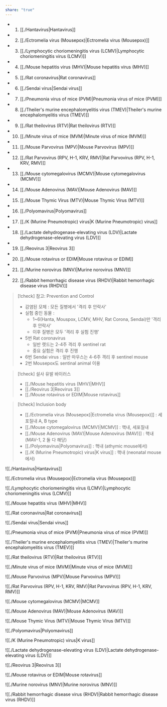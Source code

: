 ```yaml
---
share: "true"
---
```

- 1. [[./Hantavirus|Hantavirus]]
- 2. [[./Ectromelia virus (Mousepox)|Ectromelia virus (Mousepox)]]
- 3. [[./Lymphocytic choriomeningitis virus (LCMV)|Lymphocytic choriomeningitis virus (LCMV)]]
- 4. [[./Mouse hepatitis virus (MHV)|Mouse hepatitis virus (MHV)]]
- 5. [[./Rat coronavirus|Rat coronavirus]]
- 6. [[./Sendai virus|Sendai virus]]
- 7. [[./Pneumonia virus of mice (PVM)|Pneumonia virus of mice (PVM)]]
- 8. [[./Theiler's murine encephalomyelitis virus (TMEV)|Theiler's murine encephalomyelitis virus (TMEV)]]
- 9. [[./Rat theilovirus (RTV)|Rat theilovirus (RTV)]]
- 10. [[./Minute virus of mice (MVM)|Minute virus of mice (MVM)]]
- 11. [[./Mouse Parvovirus (MPV)|Mouse Parvovirus (MPV)]]
- 12. [[./Rat Parvovirus (RPV, H-1, KRV, RMV)|Rat Parvovirus (RPV, H-1, KRV, RMV)]]
- 13. [[./Mouse cytomegalovirus (MCMV)|Mouse cytomegalovirus (MCMV)]]
- 14. [[./Mouse Adenovirus (MAV)|Mouse Adenovirus (MAV)]]
- 15. [[./Mouse Thymic Virus (MTV)|Mouse Thymic Virus (MTV)]]
- 16. [[./Polyomavirus|Polyomavirus]]
- 17. [[./K (Murine Pneumotropic) virus|K (Murine Pneumotropic) virus]]
- 18. [[./Lactate dehydrogenase-elevating virus (LDV)|Lactate dehydrogenase-elevating virus (LDV)]]
- 19. [[./Reovirus 3|Reovirus 3]]
- 20. [[./Mouse rotavirus or EDIM|Mouse rotavirus or EDIM]]
- 21. [[./Murine norovirus (MNV)|Murine norovirus (MNV)]]
- 22. [[./Rabbit hemorrhagic disease virus (RHDV)|Rabbit hemorrhagic disease virus (RHDV)]]


>[!check] 참고: Prevention and Control
>- 감염된 모체 : 모든 질병에서 '격리 후 안락사'
>- 실험 중인 동물 :
>	- 1~6(Hanta, Mouspox, LCMV, MHV, Rat Corona, Sendai)만 '격리 후 안락사'
>	- 이후 질병은 모두 '격리 후 실험 진행'
>- 5번 Rat coronavirus
>	- 일반 랫드는 2-4주 격리 후 sentinel rat
>	- 중요 실험은 격리 후 진행
>- 6번 Sendai virus : 일반 마우스는 4-6주 격리 후 sentinel mouse
>- 2번 Mousepox도 sentinal animal 이용

>[!check] 설사 유발 바이러스
>- [[./Mouse hepatitis virus (MHV)|MHV]]
>- [[./Reovirus 3|Reovirus 3]]
>- [[./Mouse rotavirus or EDIM|Mouse rotavirus]]

>[!check] Inclusion body
>- [[./Ectromelia virus (Mousepox)|Ectromelia virus (Mousepox)]] : 세포질내 A, B type
>- [[./Mouse cytomegalovirus (MCMV)|MCMV]] : 핵내, 세포질내 
>- [[./Mouse Adenovirus (MAV)|Mouse Adenovirus (MAV)]] : 핵내 (MAV-1, 2 둘 다 해당)
>- [[./Polyomavirus|Polyomavirus]] : 핵내 (athymic mouse에서)
>- [[./K (Murine Pneumotropic) virus|K virus]] : 핵내 (neonatal mouse에서)


![[./Hantavirus|Hantavirus]]


![[./Ectromelia virus (Mousepox)|Ectromelia virus (Mousepox)]]


![[./Lymphocytic choriomeningitis virus (LCMV)|Lymphocytic choriomeningitis virus (LCMV)]]


![[./Mouse hepatitis virus (MHV)|MHV]]


![[./Rat coronavirus|Rat coronavirus]]


![[./Sendai virus|Sendai virus]]

![[./Pneumonia virus of mice (PVM)|Pneumonia virus of mice (PVM)]]

![[./Theiler's murine encephalomyelitis virus (TMEV)|Theiler's murine encephalomyelitis virus (TMEV)]]

![[./Rat theilovirus (RTV)|Rat theilovirus (RTV)]]

![[./Minute virus of mice (MVM)|Minute virus of mice (MVM)]]

![[./Mouse Parvovirus (MPV)|Mouse Parvovirus (MPV)]]

![[./Rat Parvovirus (RPV, H-1, KRV, RMV)|Rat Parvovirus (RPV, H-1, KRV, RMV)]]

![[./Mouse cytomegalovirus (MCMV)|MCMV]]

![[./Mouse Adenovirus (MAV)|Mouse Adenovirus (MAV)]]

![[./Mouse Thymic Virus (MTV)|Mouse Thymic Virus (MTV)]]


![[./Polyomavirus|Polyomavirus]]

![[./K (Murine Pneumotropic) virus|K virus]]

![[./Lactate dehydrogenase-elevating virus (LDV)|Lactate dehydrogenase-elevating virus (LDV)]]

![[./Reovirus 3|Reovirus 3]]

![[./Mouse rotavirus or EDIM|Mouse rotavirus]]

![[./Murine norovirus (MNV)|Murine norovirus (MNV)]]

![[./Rabbit hemorrhagic disease virus (RHDV)|Rabbit hemorrhagic disease virus (RHDV)]]